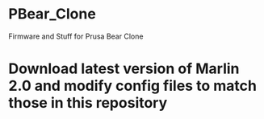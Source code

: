 # PBear_Clone
Firmware and Stuff for Prusa Bear Clone

# Download latest version of Marlin 2.0 and modify config files to match those in this repository
